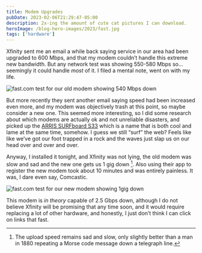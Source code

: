```yaml
---
title: Modem Upgrades
pubDate: 2023-02-06T21:29:47-05:00
description: 2x-ing the amount of cute cat pictures I can download.
heroImage: /blog-hero-images/2023/fast.jpg
tags: ['hardware']
---
```


Xfinity sent me an email a while back saying service in our area had been upgraded to 600 Mbps, and that my modem couldn’t handle this extreme new bandwidth. But any network test was showing 550-580 Mbps so… seemingly it could handle _most_ of it. I filed a mental note, went on with my life.

![fast.com test for our old modem showing 540 Mbps down](https://coffee-cake.nyc3.digitaloceanspaces.com/images/2023/modem-old.png)

But more recently they sent another email saying speed had been increased even more, and my modem was objectively trash at this point, so maybe consider a new one. This seemed more interesting, so I did some research about which modems are actually ok and not unreliable disasters, and picked up the [ARRIS SURFboard S33](https://www.surfboard.com/products/cable-modems/s33/) which is a name that is both cool and lame at the same time, somehow. I guess we still “surf” the web? Feels like like we’ve got our foot trapped in a rock and the waves just slap us on our head over and over and over.

Anyway, I installed it tonight, and Xfinity was not lying, the old modem was slow and sad and the new one gets us 1 gig down [^1]. Also using their app to register the new modem took about 10 minutes and was entirely painless. It was, I dare even say, Comcastic.

![fast.com test for our new modem showing 1gig down](https://coffee-cake.nyc3.digitaloceanspaces.com/images/2023/modem-new.png)

This modem is _in theory_ capable of 2.5 Gbps down, although I do not believe Xfinity will be promising that any time soon, and it would require replacing a lot of other hardware, and honestly, I just don’t think I can click on links that fast.

[^1]: The upload speed remains sad and slow, only slightly better than a man in 1880 repeating a Morse code message down a telegraph line.